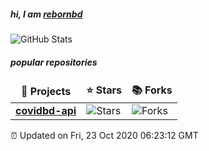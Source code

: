 <h5>hi, I am <a href="https://github.com/rebornbd/" target="_blank">rebornbd</a></h5>

<p><img src="https://github-readme-stats.vercel.app/api?username=rebornbd&amp;show_icons=true&theme=merko" alt="GitHub Stats"></p>

<h5>popular repositories</h5>
<table>
  <thead align="center">
    <tr >
      <td><b>🎁 Projects</b></td>
      <td><b>⭐ Stars</b></td>
      <td><b>📚 Forks</b></td>
    </tr>
  </thead>
  <tbody>
    <tr>
      <td><a href="https://github.com/rebornbd/covidbd-api"><b>covidbd-api</b></a></td>
      <td><img alt="Stars" src="https://img.shields.io/github/stars/rebornbd/covidbd-api?style=flat-square&labelColor=343b41"/></td>
      <td><img alt="Forks" src="https://img.shields.io/github/forks/rebornbd/covidbd-api?style=flat-square&labelColor=343b41"/></td>
     </tr>
  </tbody>
</table>

<p>⏰ Updated on Fri, 23 Oct 2020 06:23:12 GMT</p>
